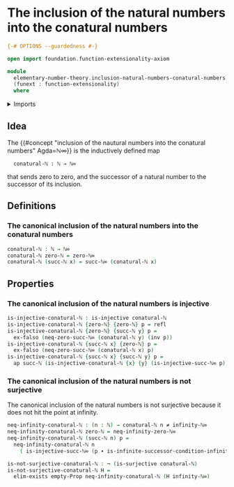 # The inclusion of the natural numbers into the conatural numbers

```agda
{-# OPTIONS --guardedness #-}

open import foundation.function-extensionality-axiom

module
  elementary-number-theory.inclusion-natural-numbers-conatural-numbers
  (funext : function-extensionality)
  where
```

<details><summary>Imports</summary>

```agda
open import elementary-number-theory.conatural-numbers funext
open import elementary-number-theory.infinite-conatural-numbers funext
open import elementary-number-theory.natural-numbers

open import foundation.action-on-identifications-functions
open import foundation.existential-quantification funext
open import foundation.injective-maps funext
open import foundation.negated-equality funext
open import foundation.negation funext
open import foundation.surjective-maps funext

open import foundation-core.empty-types
open import foundation-core.identity-types
```

</details>

## Idea

The
{{#concept "inclusion of the nautural numbers into the conatural numbers" Agda=ℕ∞}}
is the inductively defined map

```text
  conatural-ℕ : ℕ → ℕ∞
```

that sends zero to zero, and the successor of a natural number to the successor
of its inclusion.

## Definitions

### The canonical inclusion of the natural numbers into the conatural numbers

```agda
conatural-ℕ : ℕ → ℕ∞
conatural-ℕ zero-ℕ = zero-ℕ∞
conatural-ℕ (succ-ℕ x) = succ-ℕ∞ (conatural-ℕ x)
```

## Properties

### The canonical inclusion of the natural numbers is injective

```agda
is-injective-conatural-ℕ : is-injective conatural-ℕ
is-injective-conatural-ℕ {zero-ℕ} {zero-ℕ} p = refl
is-injective-conatural-ℕ {zero-ℕ} {succ-ℕ y} p =
  ex-falso (neq-zero-succ-ℕ∞ (conatural-ℕ y) (inv p))
is-injective-conatural-ℕ {succ-ℕ x} {zero-ℕ} p =
  ex-falso (neq-zero-succ-ℕ∞ (conatural-ℕ x) p)
is-injective-conatural-ℕ {succ-ℕ x} {succ-ℕ y} p =
  ap succ-ℕ (is-injective-conatural-ℕ {x} {y} (is-injective-succ-ℕ∞ p))
```

### The canonical inclusion of the natural numbers is not surjective

The canonical inclusion of the natural numbers is not surjective because it does
not hit the point at infinity.

```agda
neq-infinity-conatural-ℕ : (n : ℕ) → conatural-ℕ n ≠ infinity-ℕ∞
neq-infinity-conatural-ℕ zero-ℕ = neq-infinity-zero-ℕ∞
neq-infinity-conatural-ℕ (succ-ℕ n) p =
  neq-infinity-conatural-ℕ n
    ( is-injective-succ-ℕ∞ (p ∙ is-infinite-successor-condition-infinity-ℕ∞))

is-not-surjective-conatural-ℕ : ¬ (is-surjective conatural-ℕ)
is-not-surjective-conatural-ℕ H =
  elim-exists empty-Prop neq-infinity-conatural-ℕ (H infinity-ℕ∞)
```
